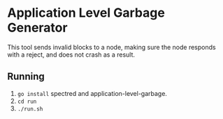 # Application Level Garbage Generator

This tool sends invalid blocks to a node, making sure the node
responds with a reject, and does not crash as a result.

## Running

1. `go install` spectred and application-level-garbage.
2. `cd run`
3. `./run.sh`
